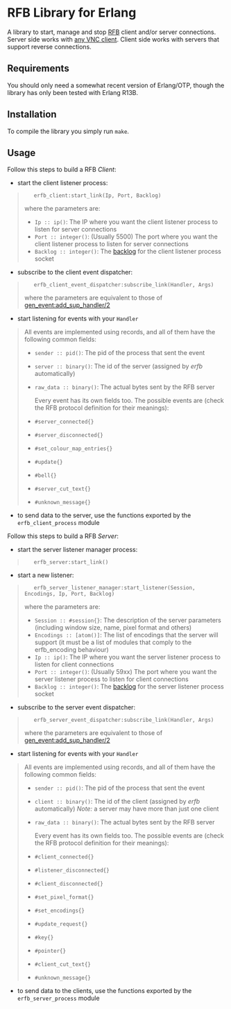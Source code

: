 RFB Library for Erlang
======================

A library to start, manage and stop [RFB](http://www.tigervnc.com/cgi-bin/rfbproto) client and/or server connections.
Server side works with [any VNC client](http://www.dmoz.org/Computers/Software/Networking/Thin_Clients/Virtual_Network_Computing/).
Client side works with servers that support reverse connections.


Requirements
------------

You should only need a somewhat recent version of Erlang/OTP, though the library
has only been tested with Erlang R13B.


Installation
------------

To compile the library you simply run ``make``.


Usage
-----

Follow this steps to build a RFB *Client*:

  - start the client listener process:
>        erfb_client:start_link(Ip, Port, Backlog)
>    where the parameters are:
>
>  * ``Ip :: ip()``: The IP where you want the client listener process to listen for server connections
>  * ``Port :: integer()``: (Usually 5500) The port where you want the client listener process to listen for server connections
>  * ``Backlog :: integer()``: The [backlog](http://ftp.sunet.se/pub/lang/erlang/doc/man/gen_tcp.html#listen-2) for the client listener process socket

  - subscribe to the client event dispatcher:
>        erfb_client_event_dispatcher:subscribe_link(Handler, Args)
>   where the parameters are equivalent to those of [gen_event:add_sup_handler/2](http://demo.erlang.org/doc/man/gen_event.html#add_sup_handler-3)

  - start listening for events with your ``Handler``
>    All events are implemented using records, and all of them have the following common fields:
>
>  * ``sender :: pid()``: The pid of the process that sent the event
>  * ``server :: binary()``: The id of the server (assigned by *erfb* automatically)
>  * ``raw_data :: binary()``: The actual bytes sent by the RFB server
>
>    Every event has its own fields too.  The possible events are (check the RFB protocol definition for their meanings):
>
>  * `#server_connected{}`
>  * `#server_disconnected{}`
>  * `#set_colour_map_entries{}`
>  * `#update{}`
>  * `#bell{}`
>  * `#server_cut_text{}`
>  * `#unknown_message{}`

  - to send data to the server, use the functions exported by the ``erfb_client_process`` module

Follow this steps to build a RFB *Server*:

  - start the server listener manager process:
>        erfb_server:start_link()

  - start a new listener:
>        erfb_server_listener_manager:start_listener(Session, Encodings, Ip, Port, Backlog)
>    where the parameters are:
>
>  * ``Session :: #session{}``: The description of the server parameters (including window size, name, pixel format and others)
>  * ``Encodings :: [atom()]``: The list of encodings that the server will support (it must be a list of modules that comply to the erfb_encoding behaviour)
>  * ``Ip :: ip()``: The IP where you want the server listener process to listen for client connections
>  * ``Port :: integer()``: (Usually 59xx) The port where you want the server listener process to listen for client connections
>  * ``Backlog :: integer()``: The [backlog](http://ftp.sunet.se/pub/lang/erlang/doc/man/gen_tcp.html#listen-2) for the server listener process socket

  - subscribe to the server event dispatcher:
>        erfb_server_event_dispatcher:subscribe_link(Handler, Args)
>   where the parameters are equivalent to those of [gen_event:add_sup_handler/2](http://demo.erlang.org/doc/man/gen_event.html#add_sup_handler-3)

  - start listening for events with your ``Handler``
>    All events are implemented using records, and all of them have the following common fields:
>
>  * ``sender :: pid()``: The pid of the process that sent the event
>  * ``client :: binary()``: The id of the client (assigned by *erfb* automatically) *Note:* a server may have more than just one client
>  * ``raw_data :: binary()``: The actual bytes sent by the RFB server
>
>    Every event has its own fields too.  The possible events are (check the RFB protocol definition for their meanings):
>
>  * `#client_connected{}`
>  * `#listener_disconnected{}`
>  * `#client_disconnected{}`
>  * `#set_pixel_format{}`
>  * `#set_encodings{}`
>  * `#update_request{}`
>  * `#key{}`
>  * `#pointer{}`
>  * `#client_cut_text{}`
>  * `#unknown_message{}`

  - to send data to the clients, use the functions exported by the ``erfb_server_process`` module
